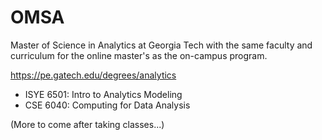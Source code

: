 # OMSA
Master of Science in Analytics at Georgia Tech with the same faculty and curriculum for the online master's as the on-campus program. 

https://pe.gatech.edu/degrees/analytics

- ISYE 6501: Intro to Analytics Modeling
- CSE 6040: Computing for Data Analysis
  <p></p>
(More to come after taking classes...) 



